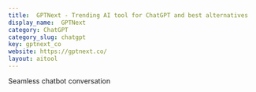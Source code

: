 ```yaml
---
title:  GPTNext - Trending AI tool for ChatGPT and best alternatives
display_name:  GPTNext
category: ChatGPT
category_slug: chatgpt
key: gptnext_co
website: https://gptnext.co/
layout: aitool
---
```


Seamless chatbot conversation
